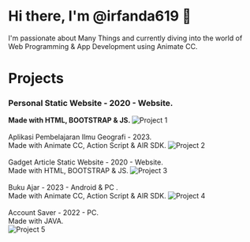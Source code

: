 # Hi there, I'm @irfanda619 👋

I'm passionate about Many Things and currently diving into the world of Web Programming & App Development using Animate CC.

# Projects
### Personal Static Website - 2020 - Website.
<b> Made with HTML, BOOTSTRAP & JS. </b>
![Project 1](https://i.postimg.cc/zGvjQfvV/personal-website.png)
<br><br>
Aplikasi Pembelajaran Ilmu Geografi - 2023.<br>
Made with Animate CC, Action Script & AIR SDK.
![Project 2](https://i.postimg.cc/nhgSQhyv/HOW-TO-landscape.jpg)
<br><br>
Gadget Article Static Website - 2020 - Website.<br>
Made with HTML, BOOTSTRAP & JS.
![Project 3](https://i.postimg.cc/2ycV0VR7/Vanzgadget.png)
<br><br>
Buku Ajar - 2023 - Android & PC .<br>
Made with Animate CC, Action Script & AIR SDK.
![Project 4](https://i.postimg.cc/sD917PJr/kingslayer-2.png)
<br><br>
Account Saver - 2022 - PC.<br>
Made with JAVA. <br>
![Project 5](https://i.postimg.cc/2SGbRdqw/kingslayer.png)


